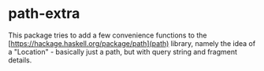 # path-extra

This package tries to add a few convenience functions to the
[https://hackage.haskell.org/package/path](path) library, namely the idea of a "Location" -
basically just a path, but with query string and fragment details.
